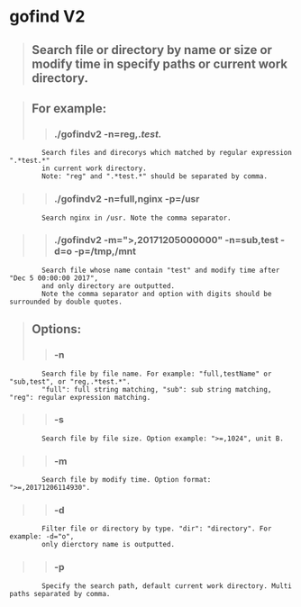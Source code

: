 # gofind V2
	
> ## Search file or directory by name or size or modify time in specify paths or current work directory.

> ## For example:
>> ### ./gofindv2 -n=reg,.*test.*
			Search files and direcorys which matched by regular expression ".*test.*" 
			in current work directory.
			Note: "reg" and ".*test.*" should be separated by comma.
>> ### ./gofindv2 -n=full,nginx -p=/usr
			Search nginx in /usr. Note the comma separator.
>> ### ./gofindv2 -m=">,20171205000000" -n=sub,test -d=o -p=/tmp,/mnt
			Search file whose name contain "test" and modify time after "Dec 5 00:00:00 2017", 
			and only directory are outputted.
			Note the comma separator and option with digits should be surrounded by double quotes.


> ## Options:
>> ### -n 
			Search file by file name. For example: "full,testName" or "sub,test", or "reg,.*test.*".
			"full": full string matching, "sub": sub string matching, "reg": regular expression matching.
	
>> ### -s
			Search file by file size. Option example: ">=,1024", unit B.
	
>> ### -m
			Search file by modify time. Option format: ">=,20171206114930".
	
>> ### -d
			Filter file or directory by type. "dir": "directory". For example: -d="o", 
			only dierctory name is outputted.
	
>> ### -p
			Specify the search path, default current work directory. Multi paths separated by comma.


